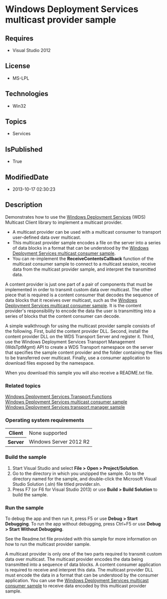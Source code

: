 # Windows Deployment Services multicast provider sample
## Requires
* Visual Studio 2012
## License
* MS-LPL
## Technologies
* Win32
## Topics
* Services
## IsPublished
* True
## ModifiedDate
* 2013-10-17 02:30:23
## Description

<div id="mainSection">
<p>Demonstrates how to use the <a href="http://msdn.microsoft.com/en-us/library/windows/desktop/dd379586">
Windows Deployment Services</a> (WDS) Multicast Client library to implement a multicast provider.
</p>
<p></p>
<ul>
<li>A multicast provider can be used with a multicast consumer to transport user-defined data over multicast.
</li><li>This multicast provider sample encodes a file on the server into a series of data blocks in a format that can be understood by the
<a href="http://go.microsoft.com/fwlink/p/?linkid=254940">Windows Deployment Services multicast consumer sample</a>.
</li><li>You can re-implement the <b>ReceiveContentsCallback</b> function of the multicast consumer sample to connect to a multicast session, receive data from the multicast provider sample, and interpret the transmitted data.
</li></ul>
<p></p>
<p>A content provider is just one part of a pair of components that must be implemented in order to transmit custom data over multicast. The other piece that is required is a content consumer that decodes the sequence of data blocks that it receives over multicast,
 such as the <a href="http://go.microsoft.com/fwlink/p/?linkid=254940">Windows Deployment Services multicast consumer sample</a>. It is the content provider's responsibility to encode the data the user is transmitting into a series of blocks that the content
 consumer can decode.</p>
<p>A simple walkthrough for using the multicast provider sample consists of the following. First, build the content provider DLL. Second, install the content provider DLL on the WDS Transport Server and register it. Third, use the Windows Deployment Services
 Transport Management (WdsTptMgmt) API to create a WDS Transport namespace on the server that specifies the sample content provider and the folder containing the files to be transferred over multicast. Finally, use a consumer application to download files exposed
 by the namespace.</p>
<p>When you download this sample you will also receive a README.txt file.</p>
<h3><a id="related_topics"></a>Related topics</h3>
<dl><dt><a href="http://msdn.microsoft.com/en-us/library/windows/desktop/bb394781">Windows Deployment Services Transport Functions</a>
</dt><dt><a href="http://go.microsoft.com/fwlink/p/?linkid=254940">Windows Deployment Services multicast consumer sample</a>
</dt><dt><a href="http://go.microsoft.com/fwlink/p/?linkid=254942">Windows Deployment Services transport manager sample</a>
</dt></dl>
<h3>Operating system requirements</h3>
<table>
<tbody>
<tr>
<th>Client</th>
<td><dt>None supported </dt></td>
</tr>
<tr>
<th>Server</th>
<td><dt>Windows Server&nbsp;2012&nbsp;R2 </dt></td>
</tr>
</tbody>
</table>
<h3>Build the sample</h3>
<p></p>
<ol>
<li>Start Visual Studio and select <b>File &gt; Open &gt; Project/Solution</b>. </li><li>Go to the directory in which you unzipped the sample. Go to the directory named for the sample, and double-click the Microsoft Visual Studio Solution (.sln) file titled provider.sln.
</li><li>Press F7 (or F6 for Visual Studio&nbsp;2013) or use <b>Build &gt; Build Solution</b> to build the sample.
</li></ol>
<p></p>
<h3>Run the sample</h3>
<p>To debug the app and then run it, press F5 or use <b>Debug &gt; Start Debugging</b>. To run the app without debugging, press Ctrl&#43;F5 or use
<b>Debug &gt; Start Without Debugging</b>.</p>
<p>See the Readme.txt file provided with this sample for more information on how to run the multicast provider sample.</p>
<p>A multicast provider is only one of the two parts required to transmit custom data over multicast. The multicast provider encodes the data being transmitted into a sequence of data blocks. A content consumer application is required to receive and interpret
 this data. The multicast provider DLL must encode the data in a format that can be understood by the consumer application. You can use the
<a href="http://go.microsoft.com/fwlink/p/?linkid=254940">Windows Deployment Services multicast consumer sample</a> to receive data encoded by this multicast provider sample.</p>
</div>
